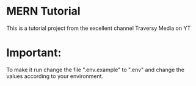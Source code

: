 # MERN Tutorial
This is a tutorial project from the excellent channel Traversy Media on YT
# Important:
To make it run change the file ".env.example" to ".env" and change the values according to your environment.
